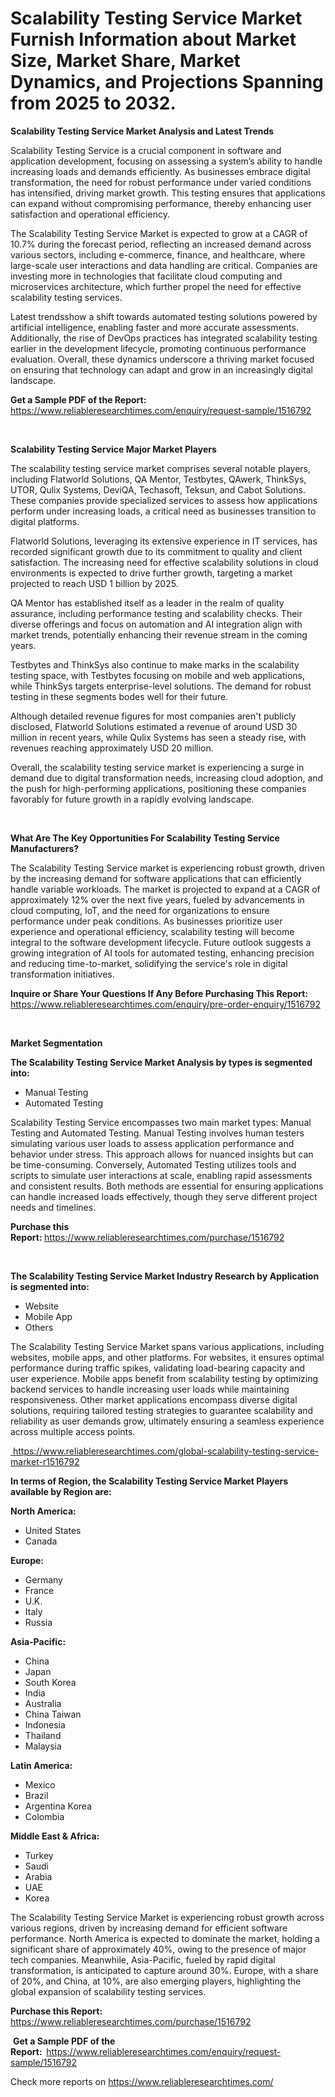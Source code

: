 <p><h1>Scalability Testing Service Market Furnish Information about Market Size, Market Share, Market Dynamics, and Projections Spanning from 2025 to 2032.</h1></p><p><strong>Scalability Testing Service Market Analysis and Latest Trends</strong></p>
<p><p>Scalability Testing Service is a crucial component in software and application development, focusing on assessing a system’s ability to handle increasing loads and demands efficiently. As businesses embrace digital transformation, the need for robust performance under varied conditions has intensified, driving market growth. This testing ensures that applications can expand without compromising performance, thereby enhancing user satisfaction and operational efficiency.</p><p>The Scalability Testing Service Market is expected to grow at a CAGR of 10.7% during the forecast period, reflecting an increased demand across various sectors, including e-commerce, finance, and healthcare, where large-scale user interactions and data handling are critical. Companies are investing more in technologies that facilitate cloud computing and microservices architecture, which further propel the need for effective scalability testing services. </p><p>Latest trendsshow a shift towards automated testing solutions powered by artificial intelligence, enabling faster and more accurate assessments. Additionally, the rise of DevOps practices has integrated scalability testing earlier in the development lifecycle, promoting continuous performance evaluation. Overall, these dynamics underscore a thriving market focused on ensuring that technology can adapt and grow in an increasingly digital landscape.</p></p>
<p><strong>Get a Sample PDF of the Report:&nbsp;</strong> <a href="https://www.reliableresearchtimes.com/enquiry/request-sample/1516792?utm_campaign=2719&utm_medium=2&utm_source=Github&utm_content=ia&utm_term=30032025&utm_id=scalability-testing-service">https://www.reliableresearchtimes.com/enquiry/request-sample/1516792</a></p>
<p>&nbsp;</p>
<p><strong>Scalability Testing Service Major Market Players</strong></p>
<p><p>The scalability testing service market comprises several notable players, including Flatworld Solutions, QA Mentor, Testbytes, QAwerk, ThinkSys, UTOR, Qulix Systems, DeviQA, Techasoft, Teksun, and Cabot Solutions. These companies provide specialized services to assess how applications perform under increasing loads, a critical need as businesses transition to digital platforms.</p><p>Flatworld Solutions, leveraging its extensive experience in IT services, has recorded significant growth due to its commitment to quality and client satisfaction. The increasing need for effective scalability solutions in cloud environments is expected to drive further growth, targeting a market projected to reach USD 1 billion by 2025.</p><p>QA Mentor has established itself as a leader in the realm of quality assurance, including performance testing and scalability checks. Their diverse offerings and focus on automation and AI integration align with market trends, potentially enhancing their revenue stream in the coming years.</p><p>Testbytes and ThinkSys also continue to make marks in the scalability testing space, with Testbytes focusing on mobile and web applications, while ThinkSys targets enterprise-level solutions. The demand for robust testing in these segments bodes well for their future.</p><p>Although detailed revenue figures for most companies aren't publicly disclosed, Flatworld Solutions estimated a revenue of around USD 30 million in recent years, while Qulix Systems has seen a steady rise, with revenues reaching approximately USD 20 million.</p><p>Overall, the scalability testing service market is experiencing a surge in demand due to digital transformation needs, increasing cloud adoption, and the push for high-performing applications, positioning these companies favorably for future growth in a rapidly evolving landscape.</p></p>
<p>&nbsp;</p>
<p><strong>What Are The Key Opportunities For Scalability Testing Service Manufacturers?</strong></p>
<p><p>The Scalability Testing Service market is experiencing robust growth, driven by the increasing demand for software applications that can efficiently handle variable workloads. The market is projected to expand at a CAGR of approximately 12% over the next five years, fueled by advancements in cloud computing, IoT, and the need for organizations to ensure performance under peak conditions. As businesses prioritize user experience and operational efficiency, scalability testing will become integral to the software development lifecycle. Future outlook suggests a growing integration of AI tools for automated testing, enhancing precision and reducing time-to-market, solidifying the service's role in digital transformation initiatives.</p></p>
<p><strong>Inquire or Share Your Questions If Any Before Purchasing This Report:</strong> <a href="https://www.reliableresearchtimes.com/enquiry/pre-order-enquiry/1516792?utm_campaign=2719&utm_medium=2&utm_source=Github&utm_content=ia&utm_term=30032025&utm_id=scalability-testing-service">https://www.reliableresearchtimes.com/enquiry/pre-order-enquiry/1516792</a></p>
<p>&nbsp;</p>
<p><strong>Market Segmentation</strong></p>
<p><strong>The Scalability Testing Service Market Analysis by types is segmented into:</strong></p>
<p><ul><li>Manual Testing</li><li>Automated Testing</li></ul></p>
<p><p>Scalability Testing Service encompasses two main market types: Manual Testing and Automated Testing. Manual Testing involves human testers simulating various user loads to assess application performance and behavior under stress. This approach allows for nuanced insights but can be time-consuming. Conversely, Automated Testing utilizes tools and scripts to simulate user interactions at scale, enabling rapid assessments and consistent results. Both methods are essential for ensuring applications can handle increased loads effectively, though they serve different project needs and timelines.</p></p>
<p><strong>Purchase this Report:&nbsp;</strong><a href="https://www.reliableresearchtimes.com/purchase/1516792?utm_campaign=2719&utm_medium=2&utm_source=Github&utm_content=ia&utm_term=30032025&utm_id=scalability-testing-service">https://www.reliableresearchtimes.com/purchase/1516792</a></p>
<p>&nbsp;</p>
<p><strong>The Scalability Testing Service Market Industry Research by Application is segmented into:</strong></p>
<p><ul><li>Website</li><li>Mobile App</li><li>Others</li></ul></p>
<p><p>The Scalability Testing Service Market spans various applications, including websites, mobile apps, and other platforms. For websites, it ensures optimal performance during traffic spikes, validating load-bearing capacity and user experience. Mobile apps benefit from scalability testing by optimizing backend services to handle increasing user loads while maintaining responsiveness. Other market applications encompass diverse digital solutions, requiring tailored testing strategies to guarantee scalability and reliability as user demands grow, ultimately ensuring a seamless experience across multiple access points.</p></p>
<p><a href="https://www.reliableresearchtimes.com/global-scalability-testing-service-market-r1516792?utm_campaign=2719&utm_medium=2&utm_source=Github&utm_content=ia&utm_term=30032025&utm_id=scalability-testing-service">&nbsp;https://www.reliableresearchtimes.com/global-scalability-testing-service-market-r1516792</a></p>
<p><strong>In terms of Region, the Scalability Testing Service Market Players available by Region are:</strong></p>
<p>
    <p> <strong> North America: </strong>
        <ul>
            <li>United States</li>
            <li>Canada</li>
        </ul>
        </p> 
    <p> <strong> Europe: </strong>
        <ul>
            <li>Germany</li>
            <li>France</li>
            <li>U.K.</li>
            <li>Italy</li>
            <li>Russia</li>
        </ul>
        </p> 
    <p> <strong> Asia-Pacific: </strong>
        <ul>
            <li>China</li>
            <li>Japan</li>
            <li>South Korea</li>
            <li>India</li>
            <li>Australia</li>
            <li>China Taiwan</li>
            <li>Indonesia</li>
            <li>Thailand</li>
            <li>Malaysia</li>
        </ul>
        </p> 
    <p> <strong> Latin America: </strong>
        <ul>
            <li>Mexico</li>
            <li>Brazil</li>
            <li>Argentina Korea</li>
            <li>Colombia</li>
        </ul>
        </p> 
    <p> <strong> Middle East & Africa: </strong>
        <ul>
            <li>Turkey</li>
            <li>Saudi</li>
            <li>Arabia</li>
            <li>UAE</li>
            <li>Korea</li>
        </ul>
    </p>
    </p>
<p><p>The Scalability Testing Service Market is experiencing robust growth across various regions, driven by increasing demand for efficient software performance. North America is expected to dominate the market, holding a significant share of approximately 40%, owing to the presence of major tech companies. Meanwhile, Asia-Pacific, fueled by rapid digital transformation, is anticipated to capture around 30%. Europe, with a share of 20%, and China, at 10%, are also emerging players, highlighting the global expansion of scalability testing services.</p></p>
<p><strong>Purchase this Report: </strong><a href="https://www.reliableresearchtimes.com/purchase/1516792?utm_campaign=2719&utm_medium=2&utm_source=Github&utm_content=ia&utm_term=30032025&utm_id=scalability-testing-service">https://www.reliableresearchtimes.com/purchase/1516792</a></p>
<p>&nbsp;<strong>Get a Sample PDF of the Report:&nbsp;&nbsp;</strong><a href="https://www.reliableresearchtimes.com/enquiry/request-sample/1516792?utm_campaign=2719&utm_medium=2&utm_source=Github&utm_content=ia&utm_term=30032025&utm_id=scalability-testing-service">https://www.reliableresearchtimes.com/enquiry/request-sample/1516792</a></p>
<p><strong></strong></p>
<p>Check more reports on <a href="https://www.reliableresearchtimes.com/?utm_campaign=2719&utm_medium=2&utm_source=Github&utm_content=ia&utm_term=30032025&utm_id=scalability-testing-service">https://www.reliableresearchtimes.com/</a></p>